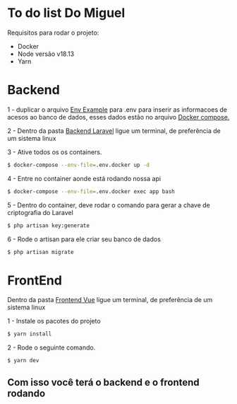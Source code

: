 # To do list Do Miguel

Requisitos para rodar o projeto:
- Docker
- Node versão v18.13
- Yarn

# Backend
1 - duplicar o arquivo [Env Example](backend-laravel/.env.example) para .env para inserir as informacoes de acesos ao banco de dados, esses dados estão no arquivo [Docker compose.](backend-laravel/.env.example)

2 - Dentro da pasta [Backend Laravel](backend-laravel/) ligue um terminal, de preferência de um sistema linux 

3 - Ative todos os os containers.

```bash
$ docker-compose --env-file=.env.docker up -d
```
4 - Entre no container aonde está rodando nossa api

```bash
$ docker-compose --env-file=.env.docker exec app bash 
```
5 - Dentro do container, deve rodar o comando para gerar a chave de criptografia do Laravel

```bash
$ php artisan key:generate
```
6 - Rode o artisan para ele criar seu banco de dados

```bash
$ php artisan migrate
```   

# FrontEnd

Dentro da pasta [Frontend Vue](frontend-vue/) ligue um terminal, de preferência de um sistema linux

1 - Instale os pacotes do projeto
```bash
$ yarn install
```

2 - Rode o seguinte comando.
```bash
$ yarn dev
```

## Com isso você terá o backend e o frontend rodando


